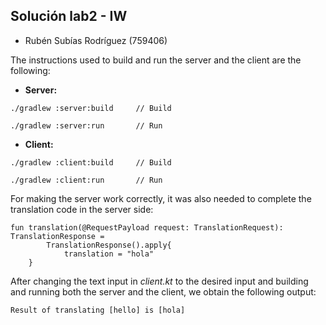 ## Solución lab2 - IW
+ Rubén Subías Rodríguez (759406)

The instructions used to build and run the server and the client are the following:

+ **Server:**

```
./gradlew :server:build     // Build

./gradlew :server:run       // Run
```

+ **Client:**

```
./gradlew :client:build     // Build

./gradlew :client:run       // Run
```

For making the server work correctly, it was also needed to complete the translation code in the server side:

```
fun translation(@RequestPayload request: TranslationRequest): TranslationResponse = 
        TranslationResponse().apply{ 
            translation = "hola"
    }
```
After changing the text input in *client.kt* to the desired input and building and running both the server and the client, we obtain the following output:

```
Result of translating [hello] is [hola]
```